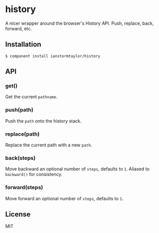
# history

  A nicer wrapper around the browser's History API. Push, replace, back, forward, etc.

## Installation

    $ component install ianstormtaylor/history

## API

### get()
  Get the current `pathname`.

### push(path)
  Push the `path` onto the history stack.

### replace(path)
  Replace the current path with a new `path`.

### back(steps)
  Move backward an optional number of `steps`, defaults to `1`. Aliased to `backward()` for consistency.

### forward(steps)
  Move forward an optional number of `steps`, defaults to `1`.

## License

  MIT
